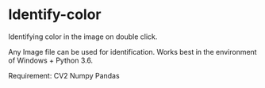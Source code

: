 # Identify-color
Identifying color in the image on double click.

Any Image file can be used for identification.
Works best in the environment of Windows + Python 3.6.

Requirement:
CV2
Numpy
Pandas

